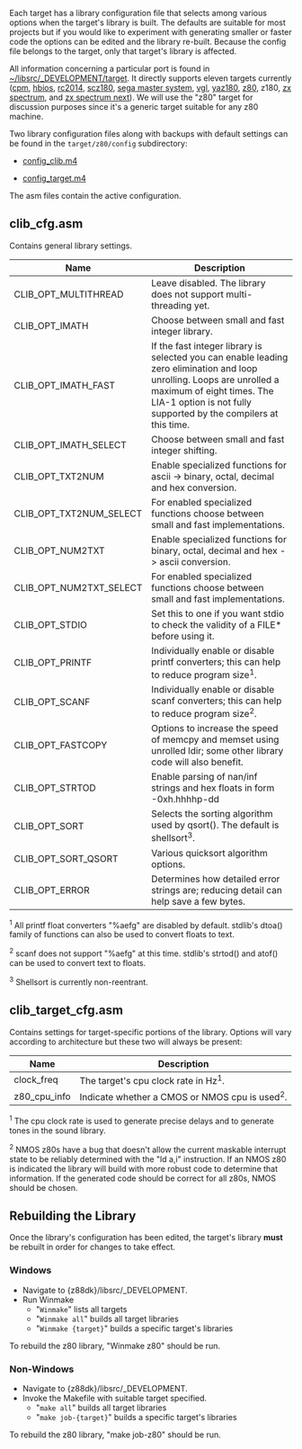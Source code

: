 Each target has a library configuration file that selects among various options when the target's library is built.  The defaults are suitable for most projects but if you would like to experiment with generating smaller or faster code the options can be edited and the library re-built.  Because the config file belongs to the target, only that target's library is affected.

All information concerning a particular port is found in [~/libsrc/_DEVELOPMENT/target](https://github.com/z88dk/z88dk/tree/master/libsrc/_DEVELOPMENT/target).   It directly supports eleven targets currently ([cpm](https://github.com/z88dk/z88dk/wiki/Platform---CPM), [hbios](https://github.com/wwarthen/RomWBW/blob/master/Doc/RomWBW%20Architecture.pdf), [rc2014](https://rc2014.co.uk/), [scz180](https://smallcomputercentral.wordpress.com/sc130-z180-motherboard/), [sega master system](https://en.wikipedia.org/wiki/Master_System), [vgl](https://hackaday.io/project/166921-v-tech-genius-leader-precomputer-hacking), [yaz180](https://github.com/feilipu/yaz180), [z80](https://www.z88dk.org/wiki/doku.php?id=libnew:target_embedded), z180, [zx spectrum](https://en.wikipedia.org/wiki/ZX_Spectrum), and [zx spectrum next](https://www.specnext.com/)).  We will use the "z80" target for discussion purposes since it's a generic target suitable for any z80 machine.

Two library configuration files along with backups with default settings can be found in the `target/z80/config` subdirectory:

  * [config_clib.m4](https://github.com/z88dk/z88dk/blob/master/libsrc/_DEVELOPMENT/target/z80/config/config_clib.m4)

  * [config_target.m4](https://github.com/z88dk/z88dk/blob/master/libsrc/_DEVELOPMENT/target/z80/config/config_target.m4)

The asm files contain the active configuration.

## clib_cfg.asm

Contains general library settings.

| Name | Description |
|---|---|
| CLIB_OPT_MULTITHREAD    | Leave disabled.  The library does not support multi-threading yet. |
| CLIB_OPT_IMATH          | Choose between small and fast integer library. |
| CLIB_OPT_IMATH_FAST     | If the fast integer library is selected you can enable leading zero elimination and loop unrolling.  Loops are unrolled a maximum of eight times.  The LIA-1 option is not fully supported by the compilers at this time. |
| CLIB_OPT_IMATH_SELECT   | Choose between small and fast integer shifting. |
| CLIB_OPT_TXT2NUM        | Enable specialized functions for ascii -> binary, octal, decimal and hex conversion. |
| CLIB_OPT_TXT2NUM_SELECT | For enabled specialized functions choose between small and fast implementations. |
| CLIB_OPT_NUM2TXT        | Enable specialized functions for binary, octal, decimal and hex -> ascii conversion. |
| CLIB_OPT_NUM2TXT_SELECT | For enabled specialized functions choose between small and fast implementations. |
| CLIB_OPT_STDIO          | Set this to one if you want stdio to check the validity of a FILE* before using it. |
| CLIB_OPT_PRINTF         | Individually enable or disable printf converters; this can help to reduce program size<sup>1</sup>. |
| CLIB_OPT_SCANF          | Individually enable or disable scanf converters; this can help to reduce program size<sup>2</sup>. |
| CLIB_OPT_FASTCOPY       | Options to increase the speed of memcpy and memset using unrolled ldir; some other library code will also benefit. |
| CLIB_OPT_STRTOD         | Enable parsing of nan/inf strings and hex floats in form -0xh.hhhhp-dd |
| CLIB_OPT_SORT           | Selects the sorting algorithm used by qsort(). The default is shellsort<sup>3</sup>. |
| CLIB_OPT_SORT_QSORT     | Various quicksort algorithm options. |
| CLIB_OPT_ERROR          | Determines how detailed error strings are; reducing detail can help save a few bytes. |

<sup>1</sup> All printf float converters "%aefg" are disabled by default.  stdlib's dtoa() family of functions can also be used to convert floats to text.

<sup>2</sup> scanf does not support "%aefg" at this time.  stdlib's strtod() and atof() can be used to convert text to floats.

<sup>3</sup> Shellsort is currently non-reentrant.

## clib_target_cfg.asm

Contains settings for target-specific portions of the library.  Options will vary according to architecture but these two will always be present:

| Name | Description |
|---|---|
| clock_freq   | The target's cpu clock rate in Hz<sup>1</sup>. |
| z80_cpu_info | Indicate whether a CMOS or NMOS cpu is used<sup>2</sup>. |

<sup>1</sup> The cpu clock rate is used to generate precise delays and to generate tones in the sound library.

<sup>2</sup> NMOS z80s have a bug that doesn't allow the current maskable interrupt state to be reliably determined with the "ld a,i" instruction.  If an NMOS z80 is indicated the library will build with more robust code to determine that information.  If the generated code should be correct for all z80s, NMOS should be chosen.

## Rebuilding the Library

Once the library's configuration has been edited, the target's library __must__ be rebuilt in order for changes to take effect.

### Windows ###

  * Navigate to {z88dk}/libsrc/_DEVELOPMENT.
  * Run Winmake
    * "`Winmake`" lists all targets
    * "`Winmake all`" builds all target libraries
    * "`Winmake {target}`" builds a specific target's libraries

To rebuild the z80 library, "Winmake z80" should be run.

### Non-Windows ###

  * Navigate to {z88dk}/libsrc/_DEVELOPMENT.
  * Invoke the Makefile with suitable target specified.
    * "`make all`" builds all target libraries
    * "`make job-{target}`" builds a specific target's libraries

To rebuild the z80 library, "make job-z80" should be run.